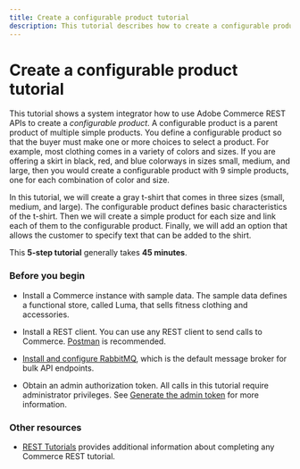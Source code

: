 ```yaml
---
title: Create a configurable product tutorial
description: This tutorial describes how to create a configurable product using the REST API
--- 
```

 
# Create a configurable product tutorial

This tutorial shows a system integrator how to use Adobe Commerce REST APIs to create a _configurable product_. A configurable product is a parent product of multiple simple products. You define a configurable product so that the buyer must make one or more choices to select a product. For example, most clothing comes in a variety of colors and sizes. If you are offering a skirt in black, red, and blue colorways in sizes small, medium, and large, then you would create a configurable product with 9 simple products, one for each combination of color and size.

In this tutorial, we will create a gray t-shirt that comes in three sizes (small, medium, and large).  The configurable product defines basic characteristics of the t-shirt. Then we will create a simple product for each size and link each of them to the configurable product. Finally, we will add an option that allows the customer to specify text that can be added to the shirt.

This **5-step tutorial** generally takes **45 minutes**.

### Before you begin

*  Install a Commerce instance with sample data. The sample data defines a functional store, called Luma, that sells fitness clothing and accessories.

*  Install a REST client. You can use any REST client to send calls to Commerce. [Postman](https://www.getpostman.com/) is recommended.

*  [Install and configure RabbitMQ](https://devdocs.magento.com/guides/v2.4/install-gde/prereq/install-rabbitmq.html), which is the default message broker for bulk API endpoints.

*  Obtain an admin authorization token. All calls in this tutorial require administrator privileges. See [Generate the admin token](/rest/tutorials/prerequisite-tasks/) for more information.

### Other resources

*  [REST Tutorials](/rest/tutorials/index/) provides additional information about completing any Commerce REST tutorial.
